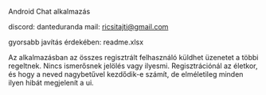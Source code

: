 Android Chat alkalmazás

discord: danteduranda
mail: ricsitajti@gmail.com

gyorsabb javítás érdekében: readme.xlsx

Az alkalmazásban az összes regisztrált felhasználó küldhet üzenetet a többi regeltnek. Nincs ismerősnek jelölés vagy ilyesmi.
Regisztrációnál az életkor, és hogy a neved nagybetűvel kezdődik-e számít, de elméletileg minden ilyen hibát megjelenít a ui.
